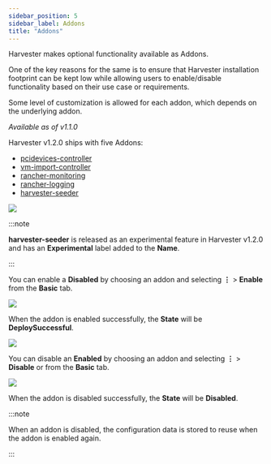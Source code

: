 ```yaml
---
sidebar_position: 5
sidebar_label: Addons
title: "Addons"
---
```


<head>
  <link rel="canonical" href="https://docs.harvesterhci.io/v1.1/advanced/addons"/>
</head>

Harvester makes optional functionality available as Addons.

One of the key reasons for the same is to ensure that Harvester installation footprint can be kept low while allowing users to enable/disable functionality based on their use case or requirements.

Some level of customization is allowed for each addon, which depends on the underlying addon.

_Available as of v1.1.0_

Harvester v1.2.0 ships with five Addons:
* [pcidevices-controller](./addons/pcidevices.md)
* [vm-import-controller](./addons/vmimport.md)
* [rancher-monitoring](../monitoring/harvester-monitoring.md)
* [rancher-logging](../logging/harvester-logging.md)
* [harvester-seeder](./addons/seeder.md)

![](/img/v1.2/addons/AddonsV120.png)

:::note

**harvester-seeder** is released as an experimental feature in Harvester v1.2.0 and has an **Experimental** label added to the **Name**.

:::

You can enable a **Disabled** by choosing an addon and selecting **⋮** > **Enable** from the **Basic** tab.

![](/img/v1.2/addons/enable-rancher-logging-addon.png)

When the addon is enabled successfully, the **State** will be **DeploySuccessful**.

![](/img/v1.2/addons/deploy-successful-addon.png)

You can disable an **Enabled** by choosing an addon and selecting **⋮** > **Disable** or from the **Basic** tab.

![](/img/v1.2/addons/disable-rancher-monitoring-addon.png)

When the addon is disabled successfully, the **State** will be **Disabled**.

:::note

When an addon is disabled, the configuration data is stored to reuse when the addon is enabled again.

:::